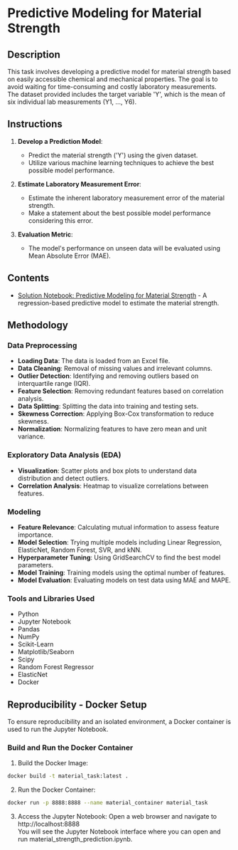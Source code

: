# Predictive Modeling for Material Strength

## Description

This task involves developing a predictive model for material strength based on easily accessible chemical and mechanical properties. The goal is to avoid waiting for time-consuming and costly laboratory measurements.    
The dataset provided includes the target variable 'Y', which is the mean of six individual lab measurements (Y1, ..., Y6).

## Instructions

1. **Develop a Prediction Model**:
   - Predict the material strength ('Y') using the given dataset.
   - Utilize various machine learning techniques to achieve the best possible model performance.

2. **Estimate Laboratory Measurement Error**:
   - Estimate the inherent laboratory measurement error of the material strength.
   - Make a statement about the best possible model performance considering this error.

3. **Evaluation Metric**:
   - The model's performance on unseen data will be evaluated using Mean Absolute Error (MAE).

## Contents
- [Solution Notebook: Predictive Modeling for Material Strength](DS_task_final.ipynb) - A regression-based predictive model to estimate the material strength.
  
## Methodology

### Data Preprocessing

- **Loading Data**: The data is loaded from an Excel file.
- **Data Cleaning**: Removal of missing values and irrelevant columns.
- **Outlier Detection**: Identifying and removing outliers based on interquartile range (IQR).
- **Feature Selection**: Removing redundant features based on correlation analysis.
- **Data Splitting**: Splitting the data into training and testing sets.
- **Skewness Correction**: Applying Box-Cox transformation to reduce skewness.
- **Normalization**: Normalizing features to have zero mean and unit variance.

### Exploratory Data Analysis (EDA)

- **Visualization**: Scatter plots and box plots to understand data distribution and detect outliers.
- **Correlation Analysis**: Heatmap to visualize correlations between features.

### Modeling

- **Feature Relevance**: Calculating mutual information to assess feature importance.
- **Model Selection**: Trying multiple models including Linear Regression, ElasticNet, Random Forest, SVR, and kNN.
- **Hyperparameter Tuning**: Using GridSearchCV to find the best model parameters.
- **Model Training**: Training models using the optimal number of features.
- **Model Evaluation**: Evaluating models on test data using MAE and MAPE.

### Tools and Libraries Used

- Python
- Jupyter Notebook
- Pandas
- NumPy
- Scikit-Learn
- Matplotlib/Seaborn
- Scipy
- Random Forest Regressor
- ElasticNet
- Docker

## Reproducibility - Docker Setup

To ensure reproducibility and an isolated environment, a Docker container is used to run the Jupyter Notebook.

### Build and Run the Docker Container
1. Build the Docker Image:
```bash
docker build -t material_task:latest .
```
2. Run the Docker Container:
```bash
docker run -p 8888:8888 --name material_container material_task
```
3. Access the Jupyter Notebook:
Open a web browser and navigate to http://localhost:8888   
You will see the Jupyter Notebook interface where you can open and run material_strength_prediction.ipynb.



